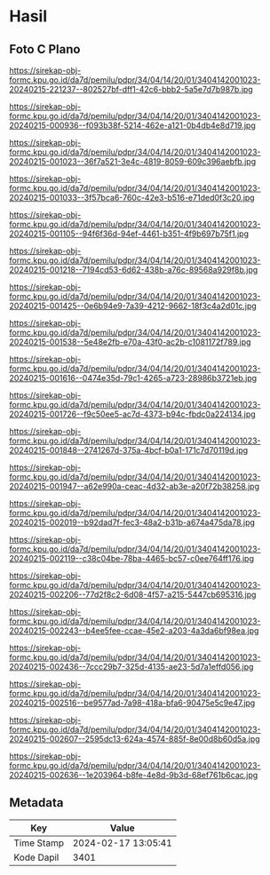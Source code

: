 # Hasil

## Foto C Plano

https://sirekap-obj-formc.kpu.go.id/da7d/pemilu/pdpr/34/04/14/20/01/3404142001023-20240215-221237--802527bf-dff1-42c6-bbb2-5a5e7d7b987b.jpg

https://sirekap-obj-formc.kpu.go.id/da7d/pemilu/pdpr/34/04/14/20/01/3404142001023-20240215-000936--f093b38f-5214-462e-a121-0b4db4e8d719.jpg

https://sirekap-obj-formc.kpu.go.id/da7d/pemilu/pdpr/34/04/14/20/01/3404142001023-20240215-001023--36f7a521-3e4c-4819-8059-609c396aebfb.jpg

https://sirekap-obj-formc.kpu.go.id/da7d/pemilu/pdpr/34/04/14/20/01/3404142001023-20240215-001033--3f57bca6-760c-42e3-b516-e71ded0f3c20.jpg

https://sirekap-obj-formc.kpu.go.id/da7d/pemilu/pdpr/34/04/14/20/01/3404142001023-20240215-001105--94f6f36d-94ef-4461-b351-4f9b697b75f1.jpg

https://sirekap-obj-formc.kpu.go.id/da7d/pemilu/pdpr/34/04/14/20/01/3404142001023-20240215-001218--7194cd53-6d62-438b-a76c-89568a929f8b.jpg

https://sirekap-obj-formc.kpu.go.id/da7d/pemilu/pdpr/34/04/14/20/01/3404142001023-20240215-001425--0e6b94e9-7a39-4212-9662-18f3c4a2d01c.jpg

https://sirekap-obj-formc.kpu.go.id/da7d/pemilu/pdpr/34/04/14/20/01/3404142001023-20240215-001538--5e48e2fb-e70a-43f0-ac2b-c1081172f789.jpg

https://sirekap-obj-formc.kpu.go.id/da7d/pemilu/pdpr/34/04/14/20/01/3404142001023-20240215-001616--0474e35d-79c1-4265-a723-28986b3721eb.jpg

https://sirekap-obj-formc.kpu.go.id/da7d/pemilu/pdpr/34/04/14/20/01/3404142001023-20240215-001726--f9c50ee5-ac7d-4373-b94c-fbdc0a224134.jpg

https://sirekap-obj-formc.kpu.go.id/da7d/pemilu/pdpr/34/04/14/20/01/3404142001023-20240215-001848--2741267d-375a-4bcf-b0a1-171c7d70119d.jpg

https://sirekap-obj-formc.kpu.go.id/da7d/pemilu/pdpr/34/04/14/20/01/3404142001023-20240215-001947--a62e990a-ceac-4d32-ab3e-a20f72b38258.jpg

https://sirekap-obj-formc.kpu.go.id/da7d/pemilu/pdpr/34/04/14/20/01/3404142001023-20240215-002019--b92dad7f-fec3-48a2-b31b-a674a475da78.jpg

https://sirekap-obj-formc.kpu.go.id/da7d/pemilu/pdpr/34/04/14/20/01/3404142001023-20240215-002119--c38c04be-78ba-4465-bc57-c0ee764ff176.jpg

https://sirekap-obj-formc.kpu.go.id/da7d/pemilu/pdpr/34/04/14/20/01/3404142001023-20240215-002206--77d2f8c2-6d08-4f57-a215-5447cb695316.jpg

https://sirekap-obj-formc.kpu.go.id/da7d/pemilu/pdpr/34/04/14/20/01/3404142001023-20240215-002243--b4ee5fee-ccae-45e2-a203-4a3da6bf98ea.jpg

https://sirekap-obj-formc.kpu.go.id/da7d/pemilu/pdpr/34/04/14/20/01/3404142001023-20240215-002436--7ccc29b7-325d-4135-ae23-5d7a1effd056.jpg

https://sirekap-obj-formc.kpu.go.id/da7d/pemilu/pdpr/34/04/14/20/01/3404142001023-20240215-002516--be9577ad-7a98-418a-bfa6-90475e5c9e47.jpg

https://sirekap-obj-formc.kpu.go.id/da7d/pemilu/pdpr/34/04/14/20/01/3404142001023-20240215-002607--2595dc13-624a-4574-885f-8e00d8b60d5a.jpg

https://sirekap-obj-formc.kpu.go.id/da7d/pemilu/pdpr/34/04/14/20/01/3404142001023-20240215-002636--1e203964-b8fe-4e8d-9b3d-68ef761b6cac.jpg


## Metadata

| Key        | Value               |
| ---------- | ------------------- |
| Time Stamp | 2024-02-17 13:05:41 |
| Kode Dapil | 3401                |



